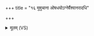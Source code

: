 +++
title = "१६ मुमुचाना ओषधयोऽग्नेर्वैश्वानरादधि"

+++
<details><summary>मूलम् (VS)</summary>

मु॑मुचा॒ना ओष॑धयो॒ऽग्नेर्वै॑श्वान॒रादधि॑। भूमिं॑ सन्तन्व॒तीरि॑त॒ यासां॒ राजा॒ वन॒स्पतिः॑ ॥
</details>
